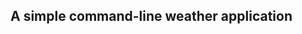 ## A simple command-line weather application 

<!-- ### Features:



Screenshot: -->

<!-- ![Terminal](/screenshots/weather_cli_app_terminal.png) -->